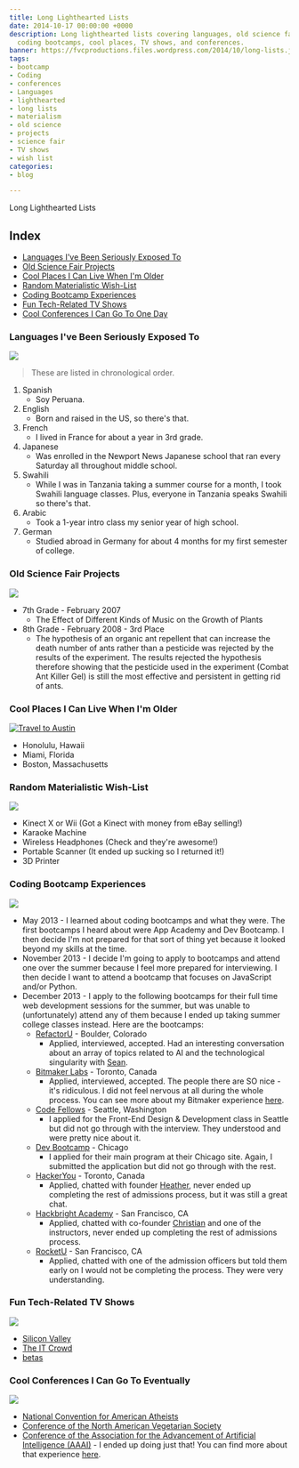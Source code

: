 ```yaml
---
title: Long Lighthearted Lists
date: 2014-10-17 00:00:00 +0000
description: Long lighthearted lists covering languages, old science fair project,
  coding bootcamps, cool places, TV shows, and conferences.
banner: https://fvcproductions.files.wordpress.com/2014/10/long-lists.jpg
tags:
- bootcamp
- Coding
- conferences
- Languages
- lighthearted
- long lists
- materialism
- old science
- projects
- science fair
- TV shows
- wish list
categories:
- blog

---
```

Long Lighthearted Lists

## Index

* [Languages I've Been Seriously Exposed To](#section-languages)
* [Old Science Fair Projects](#section-oldscience)
* [Cool Places I Can Live When I'm Older](#section-places)
* [Random Materialistic Wish-List](#section-wishes)
* [Coding Bootcamp Experiences](#section-bootcamps)
* [Fun Tech-Related TV Shows](#section-techtv)
* [Cool Conferences I Can Go To One Day](#section-conferences)

### Languages I've Been Seriously Exposed To

![](//www.clker.com/cliparts/5/9/c/2/1194984395619889880earth_globe_dan_gerhrads_01.svg.med.png)

> These are listed in chronological order.

1. Spanish
   * Soy Peruana.
2. English
   * Born and raised in the US, so there's that.
3. French
   * I lived in France for about a year in 3rd grade.
4. Japanese
   * Was enrolled in the Newport News Japanese school that ran every Saturday all throughout middle school.
5. Swahili
   * While I was in Tanzania taking a summer course for a month, I took Swahili language classes. Plus, everyone in Tanzania speaks Swahili so there's that.
6. Arabic
   * Took a 1-year intro class my senior year of high school.
7. German
   * Studied abroad in Germany for about 4 months for my first semester of college.

### Old Science Fair Projects

![](//shaullelementary.oursciencefair.com/doc.ashx?id=1491)

* 7th Grade - February 2007
  * The Effect of Different Kinds of Music on the Growth of Plants
* 8th Grade - February 2008 - 3rd Place
  * The hypothesis of an organic ant repellent that can increase the death number of ants rather than a pesticide was rejected by the results of the experiment. The results rejected the hypothesis therefore showing that the pesticide used in the experiment (Combat Ant Killer Gel) is still the most effective and persistent in getting rid of ants.

### Cool Places I Can Live When I'm Older

[![Travel to
Austin](//fvcproductions.files.wordpress.com/2015/01/img_0074.jpg?w=294)](//fvcproductions.files.wordpress.com/2015/01/img_0074.jpg)

* Honolulu, Hawaii
* Miami, Florida
* Boston, Massachusetts

### Random Materialistic Wish-List

![](//s3.amazonaws.com/rapgenius/Genie-image.gif)

* Kinect X or Wii (Got a Kinect with money from eBay selling!)
* Karaoke Machine
* Wireless Headphones (Check and they're awesome!)
* Portable Scanner (It ended up sucking so I returned it!)
* 3D Printer

### Coding Bootcamp Experiences

![](//cdn.skilledup.com/wp-content/uploads/2013/08/coding-bootcamp.jpg)

* May 2013 - I learned about coding bootcamps and what they were. The first bootcamps I heard about were App Academy and Dev Bootcamp. I then decide I'm not prepared for that sort of thing yet because it looked beyond my skills at the time.
* November 2013 - I decide I'm going to apply to bootcamps and attend one over the summer because I feel more prepared for interviewing. I then decide I want to attend a bootcamp that focuses on JavaScript and/or Python.
* December 2013 - I apply to the following bootcamps for their full time web development sessions for the summer, but was unable to (unfortunately) attend any of them because I ended up taking summer college classes instead. Here are the bootcamps:
  * [RefactorU](//www.refactoru.com) - Boulder, Colorado
    * Applied, interviewed, accepted. Had an interesting conversation about an array of topics related to AI and the technological singularity with [Sean](//twitter.com/seandaken "Sean Daken - Twitter").
  * [Bitmaker Labs](//bitmakerlabs.com) - Toronto, Canada
    * Applied, interviewed, accepted. The people there are SO nice - it's ridiculous. I did not feel nervous at all during the whole process. You can see more about my Bitmaker experience [here](/blog/2014/03/12/interview-bitmaker-labs/).
  * [Code Fellows](//www.codefellows.org/ "Code Fellows") - Seattle, Washington
    * I applied for the Front-End Design & Development class in Seattle but did not go through with the interview. They understood and were pretty nice about it.
  * [Dev Bootcamp](//devbootcamp.com/ "Dev Bootcamp") - Chicago
    * I applied for their main program at their Chicago site. Again, I submitted the application but did not go through with the rest.
  * [HackerYou](//hackeryou.com) - Toronto, Canada
    * Applied, chatted with founder [Heather](//twitter.com/heatherpayne "Heather Payne - Twitter"), never ended up completing the rest of admissions process, but it was still a great chat.
  * [Hackbright Academy](//www.hackbrightacademy.com) - San Francisco, CA
    * Applied, chatted with co-founder [Christian](//twitter.com/chriszf "Christian - Twitter") and one of the instructors, never ended up completing the rest of admissions process.
  * [RocketU](//rocket-space.com/rocketu/ "RocketU") - San Francisco, CA
    * Applied, chatted with one of the admission officers but told them early on I would not be completing the process. They were very understanding.

### Fun Tech-Related TV Shows

![](//fanart.tv/fanart/tv/277165/hdtvlogo/silicon-valley-534724dd97592.png)

* [Silicon Valley](//www.imdb.com/title/tt2575988/)
* [The IT Crowd](//www.imdb.com/title/tt0487831/)
* [betas](//www.imdb.com/title/tt3012184/)

### Cool Conferences I Can Go To Eventually

![](//www.icwsm.org/2012/images/supported-by/aaai.png)

* [National Convention for American Atheists](//atheists.org/convention2015)
* [Conference of the North American Vegetarian Society](//www.vegetariansummerfest.org/index.htm)
* [Conference of the Association for the Advancement of Artificial Intelligence (AAAI)](//www.aaai.org/Conferences/AAAI/aaai15.php) - I ended up doing just that! You can find more about that experience [here](//fvcproductions.com/blog/2015/01/30/adventures-with-aaai-2015/ "Adventures with AAAI").
